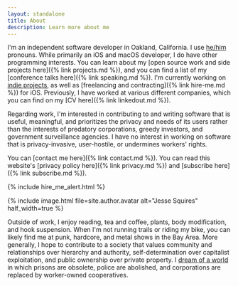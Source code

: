 ```yaml
---
layout: standalone
title: About
description: Learn more about me
---
```


I'm an independent software developer in Oakland, California. I use [he/him](https://pronoun.is/he) pronouns. While primarily an iOS and macOS developer, I do have other programming interests. You can learn about my [open source work and side projects here]({% link projects.md %}), and you can find a list of my [conference talks here]({% link speaking.md %}). I'm currently working on [indie projects](https://www.hexedbits.com), as well as [freelancing and contracting]({% link hire-me.md %}) for iOS. Previously, I have worked at various different companies, which you can find on my [CV here]({% link linkedout.md %}).

Regarding work, I'm interested in contributing to and writing software that is useful, meaningful, and prioritizes the privacy and needs of its users rather than the interests of predatory corporations, greedy investors, and government surveillance agencies. I have no interest in working on software that is privacy-invasive, user-hostile, or undermines workers' rights.

You can [contact me here]({% link contact.md %}). You can read this website's [privacy policy here]({% link privacy.md %}) and [subscribe here]({% link subscribe.md %}).

{% include hire_me_alert.html %}

<div class="row mt-4 mb-4">
{% include image.html
    file=site.author.avatar
    alt="Jesse Squires"
    half_width=true
%}
</div>

Outside of work, I enjoy reading, tea and coffee, plants, body modification, and hook suspension. When I'm not running trails or riding my bike, you can likely find me at punk, hardcore, and metal shows in the Bay Area. More generally, I hope to contribute to a society that values community and relationships over hierarchy and authority, self-determination over capitalist exploitation, and public ownership over private property. I [dream of a world](https://crimethinc.com/tce) in which prisons are obsolete, police are abolished, and corporations are replaced by worker-owned cooperatives.
